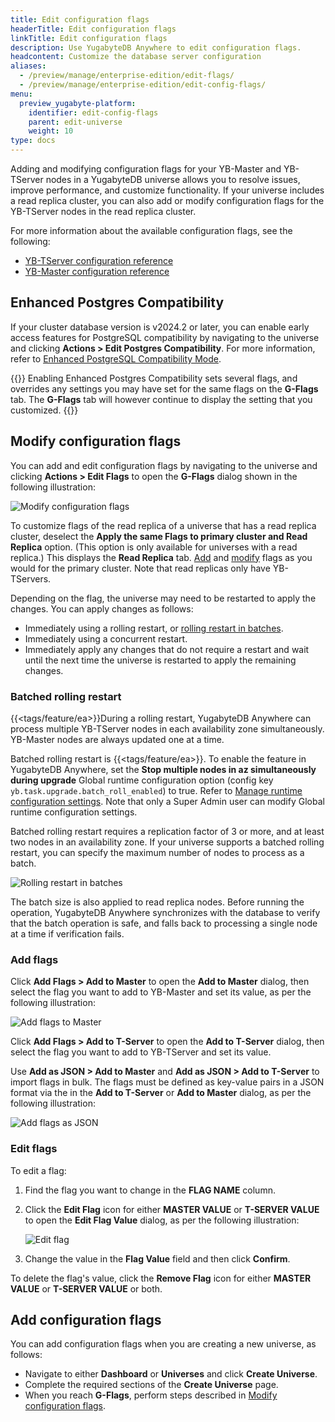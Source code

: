 ```yaml
---
title: Edit configuration flags
headerTitle: Edit configuration flags
linkTitle: Edit configuration flags
description: Use YugabyteDB Anywhere to edit configuration flags.
headcontent: Customize the database server configuration
aliases:
  - /preview/manage/enterprise-edition/edit-flags/
  - /preview/manage/enterprise-edition/edit-config-flags/
menu:
  preview_yugabyte-platform:
    identifier: edit-config-flags
    parent: edit-universe
    weight: 10
type: docs
---
```


Adding and modifying configuration flags for your YB-Master and YB-TServer nodes in a YugabyteDB universe allows you to resolve issues, improve performance, and customize functionality. If your universe includes a read replica cluster, you can also add or modify configuration flags for the YB-TServer nodes in the read replica cluster.

For more information about the available configuration flags, see the following:

- [YB-TServer configuration reference](../../../reference/configuration/yb-tserver/)
- [YB-Master configuration reference](../../../reference/configuration/yb-master/)

## Enhanced Postgres Compatibility

If your cluster database version is v2024.2 or later, you can enable early access features for PostgreSQL compatibility by navigating to the universe and clicking **Actions > Edit Postgres Compatibility**. For more information, refer to [Enhanced PostgreSQL Compatibility Mode](../../../develop/postgresql-compatibility/).

{{<warning title="Flag settings">}}
Enabling Enhanced Postgres Compatibility sets several flags, and overrides any settings you may have set for the same flags on the **G-Flags** tab. The **G-Flags** tab will however continue to display the setting that you customized.
{{</warning>}}

## Modify configuration flags

You can add and edit configuration flags by navigating to the universe and clicking **Actions > Edit Flags** to open the **G-Flags** dialog shown in the following illustration:

![Modify configuration flags](/images/ee/edit-config-2.png)

To customize flags of the read replica of a universe that has a read replica cluster, deselect the **Apply the same Flags to primary cluster and Read Replica** option. (This option is only available for universes with a read replica.) This displays the **Read Replica** tab. [Add](#add-flags) and [modify](#edit-flags) flags as you would for the primary cluster. Note that read replicas only have YB-TServers.

Depending on the flag, the universe may need to be restarted to apply the changes. You can apply changes as follows:

- Immediately using a rolling restart, or [rolling restart in batches](#rolling-restart-in-batches).
- Immediately using a concurrent restart.
- Immediately apply any changes that do not require a restart and wait until the next time the universe is restarted to apply the remaining changes.

### Batched rolling restart

{{<tags/feature/ea>}}During a rolling restart, YugabyteDB Anywhere can process multiple YB-TServer nodes in each availability zone simultaneously. YB-Master nodes are always updated one at a time.

Batched rolling restart is {{<tags/feature/ea>}}. To enable the feature in YugabyteDB Anywhere, set the **Stop multiple nodes in az simultaneously during upgrade** Global runtime configuration option (config key `yb.task.upgrade.batch_roll_enabled`) to true. Refer to [Manage runtime configuration settings](../../administer-yugabyte-platform/manage-runtime-config/). Note that only a Super Admin user can modify Global runtime configuration settings.

Batched rolling restart requires a replication factor of 3 or more, and at least two nodes in an availability zone. If your universe supports a batched rolling restart, you can specify the maximum number of nodes to process as a batch.

![Rolling restart in batches](/images/ee/rolling-restart-batch.png)

The batch size is also applied to read replica nodes. Before running the operation, YugabyteDB Anywhere synchronizes with the database to verify that the batch operation is safe, and falls back to processing a single node at a time if verification fails.

### Add flags

Click **Add Flags > Add to Master** to open the **Add to Master** dialog, then select the flag you want to add to YB-Master and set its value, as per the following illustration:

![Add flags to Master](/images/ee/add-master-1.png)

Click **Add Flags > Add to T-Server** to open the **Add to T-Server** dialog, then select the flag you want to add to YB-TServer and set its value.

Use **Add as JSON > Add to Master** and **Add as JSON > Add to T-Server** to import flags in bulk. The flags must be defined as key-value pairs in a JSON format via the in the **Add to T-Server** or **Add to Master** dialog, as per the following illustration:

![Add flags as JSON](/images/ee/add-gflags-json.png)

### Edit flags

To edit a flag:

1. Find the flag you want to change in the **FLAG NAME** column.

1. Click the **Edit Flag** icon for either **MASTER VALUE** or **T-SERVER VALUE** to open the **Edit Flag Value** dialog, as per the following illustration:

    ![Edit flag](/images/ee/master-flag-1.png)

1. Change the value in the **Flag Value** field and then click **Confirm**.

To delete the flag's value, click the **Remove Flag** icon for either **MASTER VALUE** or **T-SERVER VALUE** or both.

## Add configuration flags

You can add configuration flags when you are creating a new universe, as follows:

- Navigate to either **Dashboard** or **Universes** and click **Create Universe**.
- Complete the required sections of the **Create Universe** page.
- When you reach **G-Flags**, perform steps described in [Modify configuration flags](#modify-configuration-flags).
